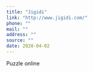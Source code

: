 ```yaml
---
title: "Jigidi"
link: "http://www.jigidi.com/"
phone: ""
mail: ""
address: ""
source: ""
date: 2020-04-02
---
```


Puzzle online

